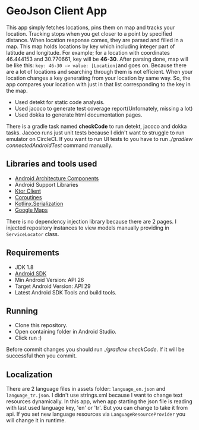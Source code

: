 # GeoJson Client App

This app simply fetches locations, pins them on map and tracks your location. Tracking stops when you get closer to a point by specified distance. 
When location response comes, they are parsed and filled in a map. This map holds locations by key which including integer part of latitude and longitude. 
For example; for a location with coordinates 46.444153 and 30.770661, key will be **46-30**. 
After parsing done, map will be like this: ```key: 46-30 -> value: [Location]```and goes on. Because there are a lot of locations and searching through them is not efficient. 
When your location changes a key generating from your location by same way. 
So, the app compares your location with just in that list corresponding to the key in the map.

* Used detekt for static code analysis.
* Used jacoco to generate test coverage report(Unfornately, missing a lot)
* Used dokka to generate html documentation pages.

There is a gradle task named **checkCode** to run detekt, jacoco and dokka tasks. Jacoco runs just unit tests because I didn't want to struggle to run emulator on CircleCI. 
If you want to run UI tests to you have to run *./gradlew connectedAndroidTest* command manually.

## Libraries and tools used

* [Android Architecture Components](https://developer.android.com/topic/libraries/architecture/index.html)
* Android Support Libraries
* [Ktor Client](https://ktor.io/docs/getting-started-ktor-client.html)
* [Coroutines](https://developer.android.com/kotlin/coroutines)
* [Kotlinx.Serialization](https://github.com/Kotlin/kotlinx.serialization)
* [Google Maps](https://developers.google.com/maps/documentation/android-sdk/overview)

There is no dependency injection library because there are 2 pages. I injected repository instances to view models manually providing in ```ServiceLocator``` class.

## Requirements

* JDK 1.8
* [Android SDK](https://developer.android.com/studio/index.html)
* Min Android Version: API 26
* Target Android Version: API 29
* Latest Android SDK Tools and build tools.

## Running
* Clone this repository.
* Open containing folder in Android Studio.
* Click run :)

Before commit changes you should run *./gradlew checkCode*. If it will be successful then you commit.

## Localization
There are 2 language files in assets folder: ```language_en.json``` and ```language_tr.json```. I didn't use strings.xml because I want to change text resources dynamically. In this app, when app starting the json file is reading with last used language key, 'en' or 'tr'. But you can change to take it from api. If you set new language resources via ```LanguageResourceProvider``` you will change it in runtime.
